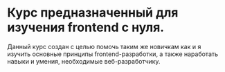 # Курс предназначенный для изучения frontend с нуля.

Данный курс создан с целью помочь таким же новичкам как и я изучить основные принципы frontend-разработки, а также наработать навыки и умения, необходимые веб-разработчику.